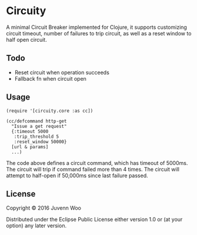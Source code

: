 # Circuity

A minimal Circuit Breaker implemented for Clojure, it supports customizing
circuit timeout, number of failures to trip circuit, as well as a reset window
to half open circuit.

## Todo

* Reset circuit when operation succeeds
* Fallback fn when circuit open

## Usage

```
(require '[circuity.core :as cc])

(cc/defcommand http-get
  "Issue a get request"
  {:timeout 5000
   :trip_threshold 5
   :reset_window 50000}
  [url & params]
  ...)
```

The code above defines a circuit command, which has timeout of
5000ms. The circuit will trip if command failed more than 4 times. The
circuit will attempt to half-open if 50,000ms since last failure
passed.

## License

Copyright © 2016 Juvenn Woo

Distributed under the Eclipse Public License either version 1.0 or (at
your option) any later version.
